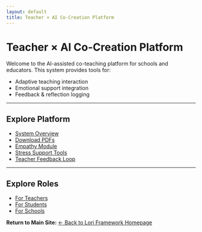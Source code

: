 ```yaml
---
layout: default
title: Teacher × AI Co-Creation Platform
---
```


# Teacher × AI Co-Creation Platform

Welcome to the AI-assisted co-teaching platform for schools and educators.
This system provides tools for:

- Adaptive teaching interaction
- Emotional support integration
- Feedback & reflection logging

---

## Explore Platform

- [System Overview](./README.md)
- [Download PDFs](./docs/)
- [Empathy Module](./empathy-module/)
- [Stress Support Tools](./stress-support/)
- [Teacher Feedback Loop](./teacher-feedback-loop/)
---
## Explore Roles

- [For Teachers](./roles/teacher.md)
- [For Students](./roles/student.md)
- [For Schools](./roles/school.md)


**Return to Main Site:**
[← Back to Lori Framework Homepage](https://frameworklori.github.io/lori-framework-site/)

